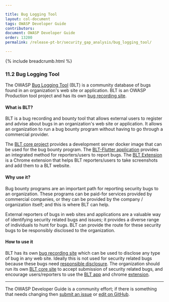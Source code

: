 ```yaml
---

title: Bug Logging Tool
layout: col-document
tags: OWASP Developer Guide
contributors:
document: OWASP Developer Guide
order: 13200
permalink: /release-pt-br/security_gap_analysis/bug_logging_tool/

---
```


{% include breadcrumb.html %}

### 11.2 Bug Logging Tool

The OWASP [Bug Logging Tool][blt] (BLT) is a community database of bugs found in an organization's web site or application.
BLT is an OWASP Production tool project and has its own [bug recording site][bltsite].

#### What is BLT?

BLT is a bug recording and bounty tool that allows external users to register and advise
about bugs in an organization's web site or application.
It allows an organization to run a bug bounty program without having to go through a commercial provider.

The [BLT core project][bltcore] provides a development server docker image that can be used for the
bug bounty program.
The [BLT-Flutter application][bltapp] provides an integrated method for reporters/users to report bugs.
The [BLT Extension][bltchrome] is a Chrome extension that helps BLT reporters/users
to take screenshots and add them to a BLT website.

#### Why use it?

Bug bounty programs are an important path for reporting security bugs to an organization.
These programs can be paid-for services provided by commercial companies, or they can be provided by
the company / organization itself; and this is where BLT can help.

External reporters of bugs in web sites and applications are a valuable way of identifying security
related bugs and issues; it provides a diverse range of individuals to hunt for bugs.
BLT can provide the route for these security bugs to be responsibly disclosed to the organization.

#### How to use it

BLT has its own [bug recording site][bltsite] which can be used to disclose any type of bug in any web site.
Ideally this is not used for security related bugs because these bugs need [responsible disclosure][csdisclose].
The organization should run its own [BLT core site][bltcore] to accept submission of security related bugs,
and encourage users/reporters to use the [BLT app][bltapp] and chrome [extension][bltchrome].

----

The OWASP Developer Guide is a community effort; if there is something that needs changing
then [submit an issue][issue1302] or [edit on GitHub][edit1302].

[blt]: https://owasp.org/www-project-bug-logging-tool/
[bltchrome]: https://github.com/OWASP/BLT-Extension
[bltcore]: https://github.com/OWASP/BLT
[bltapp]: https://github.com/OWASP/BLT-Flutter
[bltsite]: https://blt.owasp.org/
[csdisclose]: https://cheatsheetseries.owasp.org/cheatsheets/Vulnerability_Disclosure_Cheat_Sheet
[edit1302]: https://github.com/OWASP/www-project-developer-guide/blob/main/draft/13-security-gap-analysis/02-blt.md
[issue1302]: https://github.com/OWASP/www-project-developer-guide/issues/new?labels=content&template=request.md&title=Update:%2013-security-gap-analysis/02-blt
